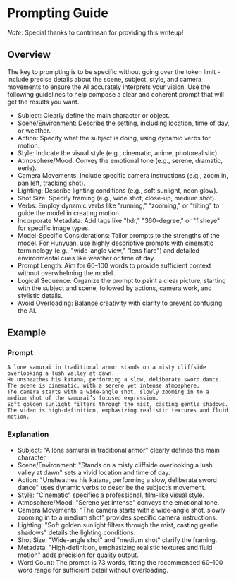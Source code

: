 # Prompting Guide

_Note_: Special thanks to contrinsan for providing this writeup!

## Overview

The key to prompting is to be specific without going over the token limit - include precise details about the scene, subject, style, and camera movements to ensure the AI accurately interprets your vision. Use the following guidelines to help compose a clear and coherent prompt that will get the results you want.

- Subject: Clearly define the main character or object.
- Scene/Environment: Describe the setting, including location, time of day, or weather.
- Action: Specify what the subject is doing, using dynamic verbs for motion.
- Style: Indicate the visual style (e.g., cinematic, anime, photorealistic).
- Atmosphere/Mood: Convey the emotional tone (e.g., serene, dramatic, eerie).
- Camera Movements: Include specific camera instructions (e.g., zoom in, pan left, tracking shot).
- Lighting: Describe lighting conditions (e.g., soft sunlight, neon glow).
- Shot Size: Specify framing (e.g., wide shot, close-up, medium shot).
- Verbs: Employ dynamic verbs like "running," "zooming," or "tilting" to guide the model in creating motion.
- Incorporate Metadata: Add tags like "hdr," "360-degree," or "fisheye" for specific image types.
- Model-Specific Considerations: Tailor prompts to the strengths of the model. For Hunyuan, use highly descriptive prompts with cinematic terminology (e.g., "wide-angle view," "lens flare") and detailed environmental cues like weather or time of day.
- Prompt Length: Aim for 60–100 words to provide sufficient context without overwhelming the model.
- Logical Sequence: Organize the prompt to paint a clear picture, starting with the subject and scene, followed by actions, camera work, and stylistic details.
- Avoid Overloading: Balance creativity with clarity to prevent confusing the AI.

## Example

### Prompt

```
A lone samurai in traditional armor stands on a misty cliffside overlooking a lush valley at dawn.
He unsheathes his katana, performing a slow, deliberate sword dance.
The scene is cinematic, with a serene yet intense atmosphere.
The camera starts with a wide-angle shot, slowly zooming in to a medium shot of the samurai’s focused expression.
Soft golden sunlight filters through the mist, casting gentle shadows.
The video is high-definition, emphasizing realistic textures and fluid motion.
```

### Explanation

- Subject: "A lone samurai in traditional armor" clearly defines the main character.
- Scene/Environment: "Stands on a misty cliffside overlooking a lush valley at dawn" sets a vivid location and time of day.
- Action: "Unsheathes his katana, performing a slow, deliberate sword dance" uses dynamic verbs to describe the subject’s movement.
- Style: "Cinematic" specifies a professional, film-like visual style.
- Atmosphere/Mood: "Serene yet intense" conveys the emotional tone.
- Camera Movements: "The camera starts with a wide-angle shot, slowly zooming in to a medium shot" provides specific camera instructions.
- Lighting: "Soft golden sunlight filters through the mist, casting gentle shadows" details the lighting conditions.
- Shot Size: "Wide-angle shot" and "medium shot" clarify the framing.
- Metadata: "High-definition, emphasizing realistic textures and fluid motion" adds precision for quality output.
- Word Count: The prompt is 73 words, fitting the recommended 60–100 word range for sufficient detail without overloading.
